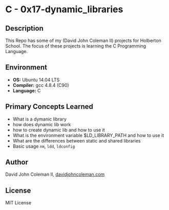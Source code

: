# C - 0x17-dynamic_libraries

## Description

This Repo has some of my (David John Coleman II) projects for Holberton School.
The focus of these projects is learning the C Programming Language.

## Environment

* __OS:__ Ubuntu 14.04 LTS
* __Compiler:__ gcc 4.8.4 (C90)
* __Language:__ C

## Primary Concepts Learned

* What is a dymanic library
* how does dynamic lib work
* how to create dynamic lib and how to use it
* What is the environment variable $LD_LIBRARY_PATH and how to use it
* What are the differences between static and shared libraries
* Basic usage `nm`, `ldd`, `ldconfig`

## Author

David John Coleman II, [davidjohncoleman.com](http://www.davidjohncoleman.com/)

## License

MIT License
